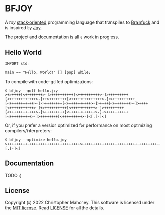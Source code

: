 # BFJOY

A _toy_ [stack-oriented](https://en.wikipedia.org/wiki/Stack-oriented_programming) programming language that transpiles to [Brainfuck](https://en.wikipedia.org/wiki/Brainfuck) and is inspired by [Joy](https://hypercubed.github.io/joy/joy.html).

The project and documentation is all a work in progress.

## Hello World

```joy
IMPORT std;

main == "Hello, World!" [] [pop] while;
```

To compile with code-golfed optimizations:

```text
$ bfjoy --golf hello.joy
>+>++++[<++++++++>-]>++++++++++[<++++++++++>-]>+++++++++[<++++++++++++>-]++>++++++++[<++++++++++++++>-]+>++++++++++[<+++++++++++>-]->++++++++[<+++++++++++>-]>++++[<++++++++>-]>++++[<+++++++++++>-]+>++++++++++[<+++++++++++>-]>+++++++++[<++++++++++++>-]>+++++++++[<++++++++++++>-]+>++++++++++[<++++++++++>-]>++++++++[<+++++++++>-]<[.[-]<]
```

Or, if you prefer a version optimized for performance on most optimizing compilers/interpreters:

```text
$ bfjoy --optimize hello.joy
>+++++++++++++++++++++++++++++++++>++++++++++++++++++++++++++++++++++++++++++++++++++++++++++++++++++++++++++++++++++++++++++++++++++++>++++++++++++++++++++++++++++++++++++++++++++++++++++++++++++++++++++++++++++++++++++++++++++++++++++++++++++>++++++++++++++++++++++++++++++++++++++++++++++++++++++++++++++++++++++++++++++++++++++++++++++++++++++++++++++++++>+++++++++++++++++++++++++++++++++++++++++++++++++++++++++++++++++++++++++++++++++++++++++++++++++++++++++++++++>+++++++++++++++++++++++++++++++++++++++++++++++++++++++++++++++++++++++++++++++++++++++>++++++++++++++++++++++++++++++++>++++++++++++++++++++++++++++++++++++++++++++>+++++++++++++++++++++++++++++++++++++++++++++++++++++++++++++++++++++++++++++++++++++++++++++++++++++++++++++++>++++++++++++++++++++++++++++++++++++++++++++++++++++++++++++++++++++++++++++++++++++++++++++++++++++++++++++>++++++++++++++++++++++++++++++++++++++++++++++++++++++++++++++++++++++++++++++++++++++++++++++++++++++++++++>+++++++++++++++++++++++++++++++++++++++++++++++++++++++++++++++++++++++++++++++++++++++++++++++++++++>++++++++++++++++++++++++++++++++++++++++++++++++++++++++++++++++++++++++[.[-]<]
```

## Documentation

TODO :)

## License

Copyright (c) 2022 Christopher Mahoney. This software is licensed under the [MIT license](https://opensource.org/licenses/MIT). Read [LICENSE](LICENSE) for all the details.
